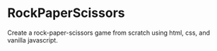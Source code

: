 # RockPaperScissors
Create a rock-paper-scissors game from scratch using html, css, and vanilla javascript.
